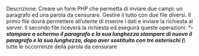Descrizione: Creare un form PHP che permetta di inviare due campi: un paragrafo ed una parola da censurare.
Gestire il tutto con due file diversi. Il primo file dovrà permettere all’utente di inserire i dati e inviare la richiesta al server.
Il secondo file riceverà la richiesta ed eseguirà queste operazioni: \***_- stampare a schermo il paragrafo e la sua lunghezza
stampare di nuovo il paragrafo e la sua lunghezza, dopo aver sostituito con tre asterischi (_**) tutte le occorrenze della parola da censurare
